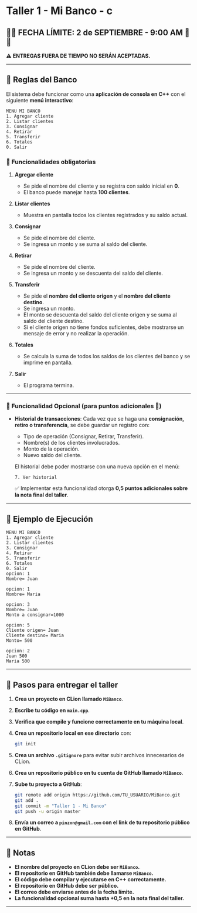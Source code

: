 # **Taller 1 - Mi Banco - c**

## **📢🚨 FECHA LÍMITE: 2 de SEPTIEMBRE - 9:00 AM 🚨📢**

⚠️ **ENTREGAS FUERA DE TIEMPO NO SERÁN ACEPTADAS.**

---

## **📜 Reglas del Banco**

El sistema debe funcionar como una **aplicación de consola en C++** con el siguiente **menú interactivo**:

```
MENU MI BANCO
1. Agregar cliente
2. Listar clientes
3. Consignar
4. Retirar
5. Transferir
6. Totales
0. Salir
```

### **📌 Funcionalidades obligatorias**

1. **Agregar cliente**

   * Se pide el nombre del cliente y se registra con saldo inicial en **0**.
   * El banco puede manejar hasta **100 clientes**.

2. **Listar clientes**

   * Muestra en pantalla todos los clientes registrados y su saldo actual.

3. **Consignar**

   * Se pide el nombre del cliente.
   * Se ingresa un monto y se suma al saldo del cliente.

4. **Retirar**

   * Se pide el nombre del cliente.
   * Se ingresa un monto y se descuenta del saldo del cliente.

5. **Transferir**

   * Se pide el **nombre del cliente origen** y el **nombre del cliente destino**.
   * Se ingresa un monto.
   * El monto se descuenta del saldo del cliente origen y se suma al saldo del cliente destino.
   * Si el cliente origen no tiene fondos suficientes, debe mostrarse un mensaje de error y no realizar la operación.

6. **Totales**

   * Se calcula la suma de todos los saldos de los clientes del banco y se imprime en pantalla.

7. **Salir**

   * El programa termina.

---

### **📌 Funcionalidad Opcional (para puntos adicionales 🎁)**

* **Historial de transacciones**:
  Cada vez que se haga una **consignación, retiro o transferencia**, se debe guardar un registro con:

  * Tipo de operación (Consignar, Retirar, Transferir).
  * Nombre(s) de los clientes involucrados.
  * Monto de la operación.
  * Nuevo saldo del cliente.

  El historial debe poder mostrarse con una nueva opción en el menú:

  ```
  7. Ver historial
  ```

  ✅ Implementar esta funcionalidad otorga **0,5 puntos adicionales sobre la nota final del taller**.

---

## **📌 Ejemplo de Ejecución**

```
MENU MI BANCO
1. Agregar cliente
2. Listar clientes
3. Consignar
4. Retirar
5. Transferir
6. Totales
0. Salir
opcion: 1
Nombre= Juan

opcion: 1
Nombre= Maria

opcion: 3
Nombre= Juan
Monto a consignar=1000

opcion: 5
Cliente origen= Juan
Cliente destino= Maria
Monto= 500

opcion: 2
Juan 500
Maria 500
```

---

## **📌 Pasos para entregar el taller**

1. **Crea un proyecto en CLion llamado `MiBanco`**.
2. **Escribe tu código en `main.cpp`**.
3. **Verifica que compile y funcione correctamente en tu máquina local**.
4. **Crea un repositorio local en ese directorio** con:

   ```bash
   git init
   ```
5. **Crea un archivo `.gitignore`** para evitar subir archivos innecesarios de CLion.
6. **Crea un repositorio público en tu cuenta de GitHub llamado `MiBanco`**.
7. **Sube tu proyecto a GitHub**:

   ```bash
   git remote add origin https://github.com/TU_USUARIO/MiBanco.git
   git add .
   git commit -m "Taller 1 - Mi Banco"
   git push -u origin master
   ```
8. **Envía un correo a `pinzon@gmail.com` con el link de tu repositorio público en GitHub**.

---

## **📜 Notas**

* **El nombre del proyecto en CLion debe ser `MiBanco`.**
* **El repositorio en GitHub también debe llamarse `MiBanco`.**
* **El código debe compilar y ejecutarse en C++ correctamente.**
* **El repositorio en GitHub debe ser público.**
* **El correo debe enviarse antes de la fecha límite.**
* **La funcionalidad opcional suma hasta +0,5 en la nota final del taller.**

---

